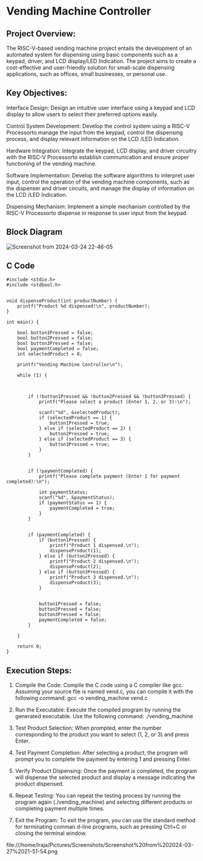# Vending Machine Controller

## Project Overview:

The RISC-V-based vending machine project entails the development of an automated system for dispensing  using basic components such as a keypad, driver, and LCD display/LED Indication. The project aims to create a cost-effective and user-friendly solution for small-scale  dispensing applications, such as offices, small businesses, or personal use.

## Key Objectives:

Interface Design: Design an intuitive user interface using a keypad and LCD display to allow users to select their preferred  options easily.

Control System Development: Develop the control system using a RISC-V  Processorto manage the input from the keypad, control the  dispensing process, and display relevant information on the LCD /LED Indication.

Hardware Integration: Integrate the keypad, LCD display, and driver circuitry with the RISC-V  Processorto establish communication and ensure proper functioning of the  vending machine.

Software Implementation: Develop the software algorithms to interpret user input, control the operation of the vending machine components, such as the  dispenser and driver circuits, and manage the display of information on the LCD /LED Indication.

 Dispensing Mechanism: Implement a simple mechanism controlled by the RISC-V  Processorto dispense  in response to user input from the keypad.

## Block Diagram

![Screenshot from 2024-03-24 22-46-05](https://github.com/LRAJA33/RISCV-HDP/assets/105126037/be71fb00-1a99-4b22-826a-c2d6c8a57cf1)


## C Code

```
#include <stdio.h>
#include <stdbool.h>


void dispenseProduct(int productNumber) {
    printf("Product %d dispensed!\n", productNumber);
}

int main() {

    bool button1Pressed = false;
    bool button2Pressed = false;
    bool button3Pressed = false;
    bool paymentCompleted = false;
    int selectedProduct = 0;

    printf("Vending Machine Controller\n");

    while (1) {



        if (!button1Pressed && !button2Pressed && !button3Pressed) {
            printf("Please select a product (Enter 1, 2, or 3):\n");

            scanf("%d", &selectedProduct);
            if (selectedProduct == 1) {
                button1Pressed = true;
            } else if (selectedProduct == 2) {
                button2Pressed = true;
            } else if (selectedProduct == 3) {
                button3Pressed = true;
            }
        }


        if (!paymentCompleted) {
            printf("Please complete payment (Enter 1 for payment completed):\n");

            int paymentStatus;
            scanf("%d", &paymentStatus);
            if (paymentStatus == 1) {
                paymentCompleted = true;
            }
        }


        if (paymentCompleted) {
            if (button1Pressed) {
                printf("Product 1 dispensed.\n");
                dispenseProduct(1);
            } else if (button2Pressed) {
                printf("Product 2 dispensed.\n");
                dispenseProduct(2);
            } else if (button3Pressed) {
                printf("Product 3 dispensed.\n");
                dispenseProduct(3);
            }


            button1Pressed = false;
            button2Pressed = false;
            button3Pressed = false;
            paymentCompleted = false;
        }

    }

    return 0;
}

```
## Execution Steps:

1. Compile the Code: Compile the C code using a C compiler like gcc. Assuming your source file is named vend.c, you can compile it with the following command:
gcc -o vending_machine vend.c

2. Run the Executable: Execute the compiled program by running the generated executable. Use the following command:
./vending_machine

3. Test Product Selection: When prompted, enter the number corresponding to the product you want to select (1, 2, or 3) and press Enter.

4. Test Payment Completion: After selecting a product, the program will prompt you to complete the payment by entering 1 and pressing Enter.

5. Verify Product Dispensing: Once the payment is completed, the program will dispense the selected product and display a message indicating the product dispensed.

6. Repeat Testing: You can repeat the testing process by running the program again (./vending_machine) and selecting different products or completing payment multiple times.

7. Exit the Program: To exit the program, you can use the standard method for terminating comman
d-line programs, such as pressing Ctrl+C or closing the terminal window.

file:///home/lraja/Pictures/Screenshots/Screenshot%20from%202024-03-27%2021-51-54.png
